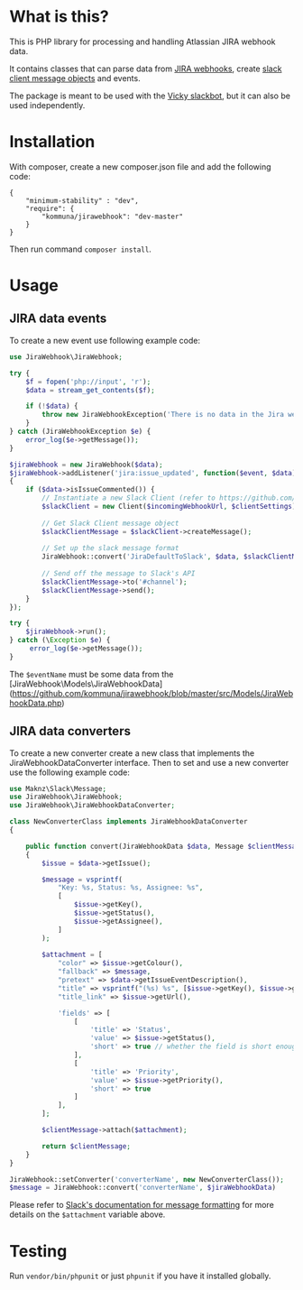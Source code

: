 # What is this?  

This is PHP library for processing and handling Atlassian JIRA webhook data.

It contains classes that can parse data from [JIRA webhooks](https://developer.atlassian.com/jiradev/jira-apis/webhooks), create [slack client message objects](https://github.com/maknz/slack) and events.

The package is meant to be used with the [Vicky slackbot](https://github.com/kommuna/vicky), but it can also be used independently.

# Installation
  
With composer, create a new composer.json file and add the following code:
```
{
    "minimum-stability" : "dev",
    "require": {
        "kommuna/jirawebhook": "dev-master"
    }
}
```

Then run command `composer install`.

# Usage  

## JIRA data events    

To create a new event use following example code:

```php
use JiraWebhook\JiraWebhook;

try {
    $f = fopen('php://input', 'r');
    $data = stream_get_contents($f);

    if (!$data) {
        throw new JiraWebhookException('There is no data in the Jira webhook');
    }
} catch (JiraWebhookException $e) {
    error_log($e->getMessage());
}

$jiraWebhook = new JiraWebhook($data);
$jiraWebhook->addListener('jira:issue_updated', function($event, $data)
{
    if ($data->isIssueCommented()) {
        // Instantiate a new Slack Client (refer to https://github.com/maknz/slack for documentation)
        $slackClient = new Client($incomingWebhookUrl, $clientSettings);
        
        // Get Slack Client message object
        $slackClientMessage = $slackClient->createMessage();
        
        // Set up the slack message format
        JiraWebhook::convert('JiraDefaultToSlack', $data, $slackClientMessage);
        
        // Send off the message to Slack's API
        $slackClientMessage->to('#channel');
        $slackClientMessage->send();
    }
});

try {
    $jiraWebhook->run();
} catch (\Exception $e) {
     error_log($e->getMessage());
}
```

The `$eventName` must be some data from the [JiraWebhook\Models\JiraWebhookData]
(https://github.com/kommuna/jirawebhook/blob/master/src/Models/JiraWebhookData.php)

## JIRA data converters  

To create a new converter create a new class that implements the JiraWebhookDataConverter interface. Then to set and use
a new converter use the following example code:

```php
use Maknz\Slack\Message;
use JiraWebhook\JiraWebhook;
use JiraWebhook\JiraWebhookDataConverter;

class NewConverterClass implements JiraWebhookDataConverter
{

    public function convert(JiraWebhookData $data, Message $clientMessage)
    {
        $issue = $data->getIssue();

        $message = vsprintf(
            "Key: %s, Status: %s, Assignee: %s",
            [
                $issue->getKey(),
                $issue->getStatus(),
                $issue->getAssignee(),
            ]
        );
        
        $attachment = [
            "color" => $issue->getColour(),
            "fallback" => $message,
            "pretext" => $data->getIssueEventDescription(),
            "title" => vsprintf("(%s) %s", [$issue->getKey(), $issue->getSummary()]),
            "title_link" => $issue->getUrl(),

            'fields' => [
                [
                    'title' => 'Status',
                    'value' => $issue->getStatus(),
                    'short' => true // whether the field is short enough to sit side-by-side other fields
                ],
                [
                    'title' => 'Priority',
                    'value' => $issue->getPriority(),
                    'short' => true
                ]
            ],
        ];

        $clientMessage->attach($attachment);

        return $clientMessage;
    }
}

JiraWebhook::setConverter('converterName', new NewConverterClass());
$message = JiraWebhook::convert('converterName', $jiraWebhookData)
```

Please refer to [Slack's documentation for message formatting](https://api.slack.com/docs/message-attachments) for more details on the `$attachment` variable above.

# Testing  

Run ```vendor/bin/phpunit``` or just ```phpunit``` if you have it installed globally.